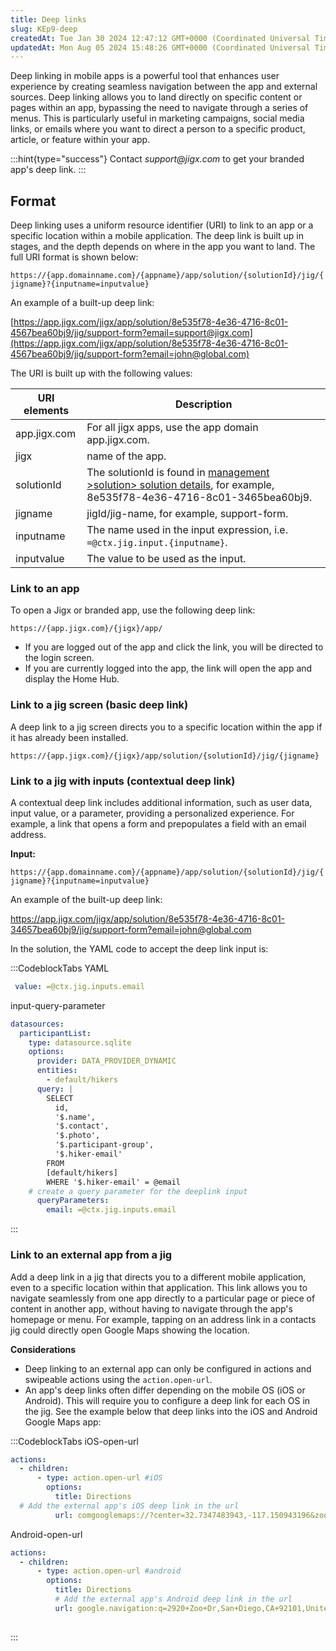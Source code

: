 ```yaml
---
title: Deep links
slug: KEp9-deep
createdAt: Tue Jan 30 2024 12:47:12 GMT+0000 (Coordinated Universal Time)
updatedAt: Mon Aug 05 2024 15:48:26 GMT+0000 (Coordinated Universal Time)
---
```


Deep linking in mobile apps is a powerful tool that enhances user experience by creating seamless navigation between the app and external sources. Deep linking allows you to land directly on specific content or pages within an app, bypassing the need to navigate through a series of menus. This is particularly useful in marketing campaigns, social media links, or emails where you want to direct a person to a specific product, article, or feature within your app.

:::hint{type="success"}
Contact *support\@jigx.com* to get your branded app's deep link.
:::

## Format

Deep linking uses a uniform resource identifier (URI) to link to an app or a specific location within a mobile application. The deep link is built up in stages, and the depth depends on where in the app you want to land. The full URI format is shown below:

`https://{app.domainname.com}/{appname}/app/solution/{solutionId}/jig/{jigname}?{inputname=inputvalue}`

An example of a built-up deep link:

[https://app.jigx.com/jigx/app/solution/8e535f78-4e36-4716-8c01-4567bea60bj9/jig/support-form?email=support@jigx.com](https://app.jigx.com/jigx/app/solution/8e535f78-4e36-4716-8c01-4567bea60bj9/jig/support-form?email=john@global.com)

The URI is built up with the following values:

| **URI elements** | **Description**                                                                                                                                                 |
| ---------------- | --------------------------------------------------------------------------------------------------------------------------------------------------------------- |
| app.jigx.com     | For all jigx apps, use the app domain app.jigx.com.                                                                                                             |
| jigx             | name of the app.                                                                                                                                                |
| solutionId       | The solutionId is found in [management >solution> solution details](https://docs.jigx.com/solution-details), for example, 8e535f78-4e36-4716-8c01-3465bea60bj9. |
| jigname          | jigId/jig-name, for example, support-form.                                                                                                                      |
| inputname        | The name used in the input expression, i.e. `=@ctx.jig.input.{inputname}`.                                                                                      |
| inputvalue       | The value to be used as the input.                                                                                                                              |

### Link to an app

To open a Jigx or branded app, use the following deep link:

`https://{app.jigx.com}/{jigx}/app/`

- If you are logged out of the app and click the link, you will be directed to the login screen.
- If you are currently logged into the app, the link will open the app and display the Home Hub.

### Link to a jig screen (basic deep link)

A deep link to a jig screen directs you to a specific location within the app if it has already been installed.

`https://{app.jigx.com}/{jigx}/app/solution/{solutionId}/jig/{jigname}`

### Link to a jig with inputs (contextual deep link)

A contextual deep link includes additional information, such as user data, input value, or a parameter, providing a personalized experience. For example, a link that opens a form and prepopulates a field with an email address.

**Input:**

`https://{app.domainname.com}/{appname}/app/solution/{solutionId}/jig/{jigname}?{inputname=inputvalue}`

An example of the built-up deep link:

<a href="https://app.jigx.com/jigx/app/solution/8e535f78-4e36-4716-8c01-34657bea60bj9/jig/support-form?email=john@global.com" target="_blank">https\://app.jigx.com/jigx/app/solution/8e535f78-4e36-4716-8c01-34657bea60bj9/jig/support-form?email=john\@global.com</a>

In the solution, the YAML code to accept the deep link input is:

:::CodeblockTabs
YAML

```yaml
 value: =@ctx.jig.inputs.email
```

input-query-parameter

```yaml
datasources:
  participantList: 
    type: datasource.sqlite
    options:
      provider: DATA_PROVIDER_DYNAMIC
      entities:
        - default/hikers
      query: |
        SELECT
          id,
          '$.name',
          '$.contact',
          '$.photo',
          '$.participant-group',
          '$.hiker-email'
        FROM
        [default/hikers]    
        WHERE '$.hiker-email' = @email
    # create a query parameter for the deeplink input
      queryParameters:
        email: =@ctx.jig.inputs.email
```
:::

### Link to an external app from a jig

Add a deep link in a jig that directs you to a different mobile application, even to a specific location within that application. This link allows you to navigate seamlessly from one app directly to a particular page or piece of content in another app, without having to navigate through the app's homepage or menu. For example, tapping on an address link in a contacts jig could directly open Google Maps showing the location.

**Considerations**

- Deep linking to an external app can only be configured in actions and swipeable actions using the `action.open-url`.
- An app's deep links often differ depending on the mobile OS (iOS or Android). This will require you to configure a deep link for each OS in the jig. See the example below that deep links into the iOS and Android Google Maps app:

:::CodeblockTabs
iOS-open-url

```yaml
actions:
  - children:
      - type: action.open-url #iOS
        options:
          title: Directions
  # Add the external app's iOS deep link in the url    
          url: comgooglemaps://?center=32.7347483943,-117.150943196&zoom=14
```

Android-open-url

```yaml
actions:
  - children:  
      - type: action.open-url #android
        options:
          title: Directions
          # Add the external app's Android deep link in the url
          url: google.navigation:q=2920+Zoo+Dr,San+Diego,CA+92101,United+States
 
```
:::

